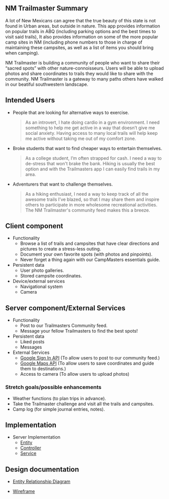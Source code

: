 ## NM Trailmaster Summary 

A lot of New Mexicans can agree that the true beauty of this state is not found in Urban areas, but outside in nature. 
This app provides information on popular trails in ABQ (including parking options and the best times to visit said trails), It also provides information on some of the more popular camp sites in NM (including phone numbers to those in charge of maintaining these campsites, as well as a list of items you should bring when camping). 

NM Trailmaster is building a community of people who want to share their “sacred spots” with other nature-connoisseurs. Users will be able to upload photos and share coordinates to trails they would like to share with the community. NM Trailmaster is a gateway to many paths others have walked in our beatiful southwestern landscape.

## Intended Users

* People that are looking for alternative ways to exercise.
	> As an introvert, I hate doing cardio in a gym environment. I need something to help me get active in a way that doesn’t give me social anxiety. Having access to many local trails will help keep me active without taking me out of my comfort zone.
* Broke students that want to find cheaper ways to entertain themselves.
	> As a college student, I’m often strapped for cash. I need a way to de-stress that won't brake the bank. Hiking is usually the best option and with the Trailmasters app I can easily find trails in my area.
* Adventurers that want to challenge themselves.
	> As a hiking enthusiast, I need a way to keep track of all the awesome trails I’ve blazed, so that I may share them and inspire others to participate in more wholesome recreational activities. The NM Trailmaster's community feed makes this a breeze.
 
## Client component

* Functionality 
	* Browse a list of trails and campsites that have clear directions and pictures to create a stress-less outing.
	* Document your own favorite spots (with photos and pinpoints).
	* Never forget a thing again with our CampMasters essentials guide.
* Persistent data 
	* User photo galleries. 
	* Stored campsite coordinates.
* Device/external services
	* Navigational system
	* Camera

## Server component/External Services

* Functionality 
	* Post to our Trailmasters Community feed. 
	* Message your fellow Trailmasters to find the best spots!
* Persistent data
	* Liked posts
	* Messages
* External Services 
    * [Google Sign In API](https://developers.google.com/identity/sign-in/web/sign-in) (To allow users to post to our community feed.)
    * [Google Maps API](https://developers.google.com/maps/documentation/android-sdk/intro) (To allow users to save coordinates and guide them to destinations.)
    * Access to camera (To allow users to upload photos)

### Stretch goals/possible enhancements

* Weather functions (to plan trips in advance).
* Take the Trailmaster challenge and visit all the trails and campsites.
* Camp log (for simple journal entries, notes).

## Implementation 

* Server Implementation
    * [Entity](https://github.com/nm-trailmaster/trailmaster-service/tree/master/src/main/java/edu/cnm/deepdive/trailmasterservice/model/entity)
    * [Controller](https://github.com/nm-trailmaster/trailmaster-service/tree/master/src/main/java/edu/cnm/deepdive/trailmasterservice/controller)
    * [Service](https://github.com/nm-trailmaster/trailmaster-service/tree/master/src/main/java/edu/cnm/deepdive/trailmasterservice/service)

## Design documentation

* [Entity Relationship Diagram](docs/erd.md)

* [Wireframe](docs/wireframe.md)